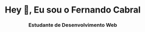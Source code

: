 <h1 align="center">Hey 👋, Eu sou o Fernando Cabral</h1>
<h3 align="center">Estudante de Desenvolvimento Web</h3>

